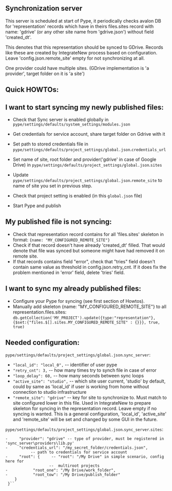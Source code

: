 Synchronization server
---------------------
This server is scheduled at start of Pype, it periodically checks avalon DB
for 'representation' records which have in theirs files.sites record with 
name: 'gdrive' (or any other site name from 'gdrive.json') without 
field 'created_dt'.

This denotes that this representation should be synced to GDrive.
Records like these are created by IntegrateNew process based on configuration.
Leave 'config.json.remote_site' empty for not synchronizing at all.

One provider could have multiple sites. (GDrive implementation is 'a provider',
target folder on it is 'a site')

Quick HOWTOs:
-------------
I want to start syncing my newly published files:
------------------------------------------------

- Check that Sync server is enabled globally in 
    `pype/settings/defaults/system_settings/modules.json`
    
- Get credentials for service account, share target folder on Gdrive with it

- Set path to stored credentials file in 
    `pype/settings/defaults/project_settings/global.json`.`credentials_url`
    
- Set name of site, root folder and provider('gdrive' in case of Google Drive) in 
    `pype/settings/defaults/project_settings/global.json`.`sites`
    
- Update `pype/settings/defaults/project_settings/global.json`.`remote_site`
to name of site you set in previous step.

- Check that project setting is enabled (in this `global.json` file)

- Start Pype and publish

My published file is not syncing:
--------------------------------

- Check that representation record contains for all 'files.sites' skeleton in 
format: `{name: "MY_CONFIGURED_REMOTE_SITE"}`
- Check if that record doesn't have already 'created_dt' filled. That would 
denote that file was synced but someone might have had removed it on remote
site.
- If that records contains field "error", check that "tries" field doesn't 
contain same value as threshold in config.json.retry_cnt. If it does fix 
the problem mentioned in 'error' field, delete 'tries' field.

I want to sync my already published files:
-----------------------------------------

- Configure your Pype for syncing (see first section of Howtos).
- Manually add skeleton {name: "MY_CONFIGURED_REMOTE_SITE"} to all 
representation.files.sites:
`db.getCollection('MY_PROJECT').update({type:"representation"}, 
{$set:{"files.$[].sites.MY_CONFIGURED_REMOTE_SITE" : {}}}, true, true)`

Needed configuration:
--------------------
`pype/settings/defaults/project_settings/global.json`.`sync_server`:
 - `"local_id": "local_0",` -- identifier of user pype
 - `"retry_cnt": 3,`        -- how many times try to synch file in case of error
 - `"loop_delay": 60,`      -- how many seconds between sync loops
 - `"active_site": "studio",` -- which site user current, 'studio' by default, 
                              could by same as 'local_id' if user is working
                              from home without connection to studio 
                              infrastructure
 - `"remote_site": "gdrive"` -- key for site to synchronize to. Must match to site
                             configured lower in this file.
                             Used in IntegrateNew to prepare skeleton for 
                             syncing in the representation record.
                             Leave empty if no syncing is wanted.
  This is a general configuration, 'local_id', 'active_site' and 'remote_site'
  will be set and changed by some GUI in the future.                           
  
`pype/settings/defaults/project_settings/global.json`.`sync_server`.`sites`:
 ```- "gdrive": {  - site name, must be unique
 -     "provider": "gdrive" -- type of provider, must be registered in 'sync_server\providers\lib.py'
 -     "credentials_url": "/my_secret_folder/credentials.json", 
            -- path to credentials for service account
 -     "root": {     -- "root": "/My Drive" in simple scenario, config here for
                    --  multiroot projects
 -           "root_one": "/My Drive/work_folder",
 -           "root_tow": "/My Drive/publish_folder"
     }
  }``
  
  

